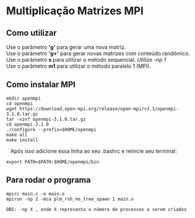 # Multiplicação Matrizes MPI

## Como utilizar
  
  Use o parâmetro **'g'** para gerar uma nova matriz.<br/>
  Use o parâmetro **'g+'** para gerar novas matrizes com conteúdo randômico.<br/>
  Use o parâmetro **s** para utilizar o método sequencial. *Utilize -np 1* </br>
  Use o parâmetro **m1** para utilizar o método paralelo 1 (MPI).

## Como instalar MPI
   
    mkdir openmpi
    cd openmpi
    wget https://download.open-mpi.org/release/open-mpi/v3.1/openmpi-3.1.0.tar.gz
    tar -xzvf openmpi-3.1.0.tar.gz
    cd openmpi-3.1.0
    ./configure --prefix=$HOME/openmpi
    make all
    make install
    
    Após isso adicione essa linha ao seu .bashrc e reinicie seu terminal:
    
    export PATH=$PATH:$HOME/openmpi/bin

## Para rodar o programa

    mpicc main.c -o main.o
    mpirun -np 2 -mca plm_rsh_no_tree_spawn 1 main.o
    
    OBS: -np X , onde X representa o número de processos a serem criados
    
